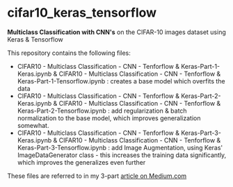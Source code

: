 # cifar10_keras_tensorflow

**Multiclass Classification with CNN's** on the CIFAR-10 images dataset using Keras &amp; Tensorflow

This repository contains the following files:
* CIFAR10 - Multiclass Classification - CNN - Tenforflow & Keras-Part-1-Keras.ipynb & CIFAR10 - Multiclass Classification - CNN - Tenforflow & Keras-Part-1-Tensorflow.ipynb : creates a base model which overfits the data
* CIFAR10 - Multiclass Classification - CNN - Tenforflow & Keras-Part-2-Keras.ipynb & CIFAR10 - Multiclass Classification - CNN - Tenforflow & Keras-Part-2-Tensorflow.ipynb : add regularization & batch normalization to the base model, which improves generalization somewhat.
* CIFAR10 - Multiclass Classification - CNN - Tenforflow & Keras-Part-3-Keras.ipynb & CIFAR10 - Multiclass Classification - CNN - Tenforflow & Keras-Part-3-Tensorflow.ipynb : add Image Augmentation, using Keras' ImageDataGenerator class - this increases the training data significantly, which improves the generalizes even further

These files are referred to in my 3-part [article on Medium.com](???)
